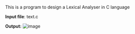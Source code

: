 This is a program to design a Lexical Analyser in C language 

**Input file**: text.c

**Output:**
![image](https://github.com/user-attachments/assets/a749eae0-403c-40d2-bc28-007af6f9446a)
